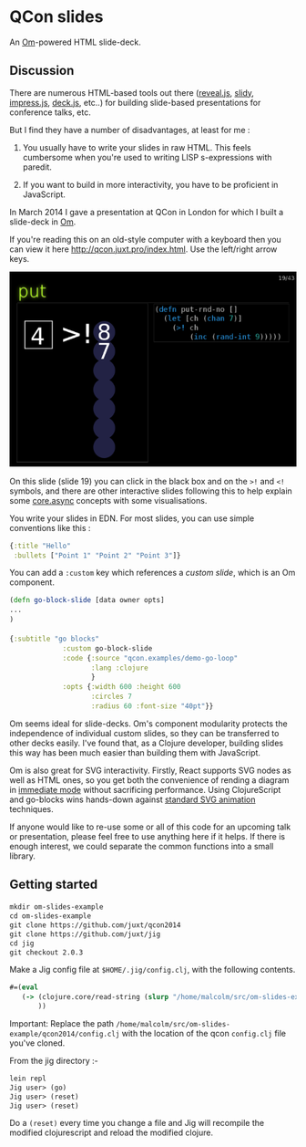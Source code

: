 # QCon slides

An [Om](https://github.com/swannodette/om)-powered HTML slide-deck.

## Discussion

There are numerous HTML-based tools out there
([reveal.js](http://lab.hakim.se/reveal-js/#/),
[slidy](http://www.w3.org/Talks/Tools/Slidy2/Overview.html#%281%29),
[impress.js](http://bartaz.github.io/impress.js/#/bored),
[deck.js](http://imakewebthings.com/deck.js/), etc..) for building
slide-based presentations for conference talks, etc.

But I find they have a number of disadvantages, at least for me :

1. You usually have to write your slides in raw HTML. This feels cumbersome when you're used to writing LISP s-expressions with paredit.

2. If you want to build in more interactivity, you have to be proficient in JavaScript.

In March 2014 I gave a presentation at QCon in London for which I built
a slide-deck in [Om](https://github.com/swannodette/om).

If you're reading this on an old-style computer with a keyboard then you
can view it here http://qcon.juxt.pro/index.html. Use the left/right
arrow keys.

![slide-19](slide-19.png)

On this slide (slide 19) you can click in the black box and on the `>!`
and `<!` symbols, and there are other interactive slides following this
to help explain some [core.async](https://github.com/clojure/core.async)
concepts with some visualisations.

You write your slides in EDN. For most slides, you can use simple conventions like this :

```clojure
{:title "Hello"
 :bullets ["Point 1" "Point 2" "Point 3"]}
```

You can add a `:custom` key which references a _custom slide_, which is an Om component.

```clojure
(defn go-block-slide [data owner opts]
...
)

{:subtitle "go blocks"
             :custom go-block-slide
             :code {:source "qcon.examples/demo-go-loop"
                    :lang :clojure
                    }
             :opts {:width 600 :height 600
                    :circles 7
                    :radius 60 :font-size "40pt"}}
```

Om seems ideal for slide-decks. Om's component modularity protects the
independence of individual custom slides, so they can be transferred to
other decks easily. I've found that, as a Clojure developer, building
slides this way has been much easier than building them with JavaScript.

Om is also great for SVG interactivity. Firstly, React supports SVG
nodes as well as HTML ones, so you get both the convenience of rending a
diagram in [immediate mode](http://en.wikipedia.org/wiki/Immediate_mode)
without sacrificing performance. Using ClojureScript and go-blocks wins
hands-down against
[standard SVG animation](http://www.w3.org/TR/SVG/animate.html)
techniques.

If anyone would like to re-use some or all of this code for an upcoming
talk or presentation, please feel free to use anything here if it
helps. If there is enough interest, we could separate the common
functions into a small library.

## Getting started

```
mkdir om-slides-example
cd om-slides-example
git clone https://github.com/juxt/qcon2014
git clone https://github.com/juxt/jig
cd jig
git checkout 2.0.3
```

Make a Jig config file at `$HOME/.jig/config.clj`, with the following contents.


```clojure
#=(eval
   (-> (clojure.core/read-string (slurp "/home/malcolm/src/om-slides-example/qcon2014/config.clj"))
       ))
```

Important: Replace the path
`/home/malcolm/src/om-slides-example/qcon2014/config.clj` with the
location of the qcon `config.clj` file you've cloned.

From the jig directory :-

```
lein repl
Jig user> (go)
Jig user> (reset)
Jig user> (reset)

```

Do a `(reset)` every time you change a file and Jig will recompile the
modified clojurescript and reload the modified clojure.

